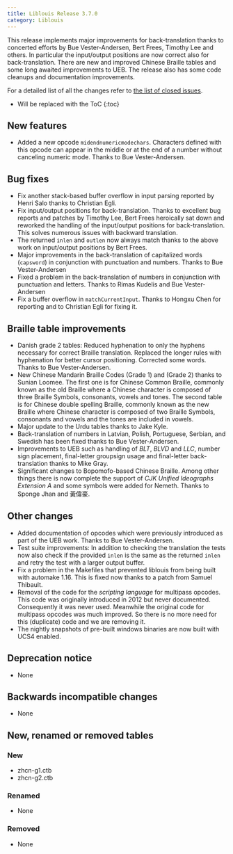 ```yaml
---
title: Liblouis Release 3.7.0
category: Liblouis
---
```


This release implements major improvements for back-translation thanks to concerted efforts by Bue Vester-Andersen, Bert Frees, Timothy Lee and others. In particular the input/output positions are now correct also for back-translation. There are new and improved Chinese Braille tables and some long awaited improvements to UEB. The release also has some code cleanups and documentation improvements.

For a detailed list of all the changes refer to [the list of closed issues](https://github.com/liblouis/liblouis/milestone/17?closed=1).

* Will be replaced with the ToC
{:toc}

## New features

-   Added a new opcode `midendnumericmodechars`. Characters defined with this opcode can appear in the middle or at the end of a number without canceling numeric mode. Thanks to Bue Vester-Andersen.

## Bug fixes

-   Fix another stack-based buffer overflow in input parsing reported by Henri Salo thanks to Christian Egli.
-   Fix input/output positions for back-translation. Thanks to excellent bug reports and patches by Timothy Lee, Bert Frees heroically sat down and reworked the handling of the input/output positions for back-translation. This solves numerous issues with backward translation.
-   The returned `inlen` and `outlen` now always match thanks to the above work on input/output positions by Bert Frees.
-   Major improvements in the back-translation of capitalized words (`capsword`) in conjunction with punctuation and numbers. Thanks to Bue Vester-Andersen
-   Fixed a problem in the back-translation of numbers in conjunction with punctuation and letters. Thanks to Rimas Kudelis and Bue Vester-Andersen
-   Fix a buffer overflow in `matchCurrentInput`. Thanks to Hongxu Chen for reporting and to Christian Egli for fixing it.

## Braille table improvements

-   Danish grade 2 tables: Reduced hyphenation to only the hyphens necessary for correct Braille translation. Replaced the longer rules with hyphenation for better cursor positioning. Corrected some words. Thanks to Bue Vester-Andersen.
-   New Chinese Mandarin Braille Codes (Grade 1) and (Grade 2) thanks to Sunian Loomee. The first one is for Chinese Common Braille, commonly known as the old Braille where a Chinese character is composed of three Braille Symbols, consonants, vowels and tones. The second table is for Chinese double spelling Braille, commonly known as the new Braille where Chinese character is composed of two Braille Symbols, consonants and vowels and the tones are included in vowels.
-   Major update to the Urdu tables thanks to Jake Kyle.
-   Back-translation of numbers in Latvian, Polish, Portuguese, Serbian, and Swedish has been fixed thanks to Bue Vester-Andersen.
-   Improvements to UEB such as handling of *BLT*, *BLVD* and *LLC*, number sign placement, final-letter groupsign usage and final-letter back-translation thanks to Mike Gray.
-   Significant changes to Bopomofo-based Chinese Braille. Among other things there is now complete the support of *CJK Unified Ideographs Extension A* and some symbols were added for Nemeth. Thanks to Sponge Jhan and 黃偉豪.

## Other changes

-   Added documentation of opcodes which were previously introduced as part of the UEB work. Thanks to Bue Vester-Andersen.
-   Test suite improvements: In addition to checking the translation the tests now also check if the provided `inlen` is the same as the returned `inlen` and retry the test with a larger output buffer.
-   Fix a problem in the Makefiles that prevented liblouis from being built with automake 1.16. This is fixed now thanks to a patch from Samuel Thibault.
-   Removal of the code for the *scripting language* for multipass opcodes. This code was originally introduced in 2012 but never documented. Consequently it was never used. Meanwhile the original code for multipass opcodes was much improved. So there is no more need for this (duplicate) code and we are removing it.
-   The nightly snapshots of pre-built windows binaries are now built with UCS4 enabled.

## Deprecation notice

-   None

## Backwards incompatible changes

-   None

## New, renamed or removed tables

### New

-   zhcn-g1.ctb
-   zhcn-g2.ctb

### Renamed

-   None

### Removed

-   None

